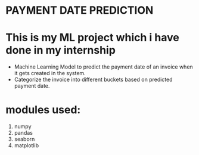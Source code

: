 # PAYMENT DATE PREDICTION
# This is my ML project which i have done in my internship
- Machine Learning Model to predict the payment date of an invoice when it gets created in the system.
- Categorize the invoice into different buckets based on predicted payment date.
# modules used:
1. numpy
2. pandas
3. seaborn
4. matplotlib